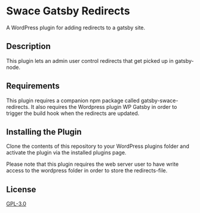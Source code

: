 # Swace Gatsby Redirects

A WordPress plugin for adding redirects to a gatsby site.

## Description

This plugin lets an admin user control redirects that get picked up in gatsby-node.

## Requirements

This plugin requires a companion npm package called gatsby-swace-redirects. It also requires the Wordpress plugin WP Gatsby in order to trigger the build hook when the redirects are updated.

## Installing the Plugin

Clone the contents of this repository to your WordPress plugins folder and activate the plugin via the installed plugins page.

Please note that this plugin requires the web server user to have write access to the wordpress folder in order to store the redirects-file.

## License
[GPL-3.0](LICENSE)
